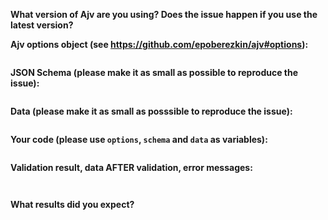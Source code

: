 <!--
Before submitting the issue please search the existing issues and also review Frequently Asked Questions: https://github.com/epoberezkin/ajv/blob/master/FAQ.md

This template is for bug reports. For other issues please use one of the following links:

- propose a new feature/option or some other improvement: https://github.com/epoberezkin/ajv/blob/master/CONTRIBUTING.md#changes
- report compatibility issues: https://github.com/epoberezkin/ajv/blob/master/CONTRIBUTING.md#compatibility
- using JSON-Schema standard: https://github.com/epoberezkin/ajv/blob/master/CONTRIBUTING.md#json-schema

Please note: leaving sections blank, posting large schemas or data samples makes it more time consuming to resolve the issue - I would really appreciate the time you spend providing all the information and reducing both your schema and data to the smallest possible size when they still have the issue.

Simplifying the issue would also make it more valuable for other users (in cases it turns out to be an incorrect usage rather than a bug).

Thank you!
-->

**What version of Ajv are you using? Does the issue happen if you use the latest version?**



**Ajv options object (see https://github.com/epoberezkin/ajv#options):**

```javascript


```


**JSON Schema (please make it as small as possible to reproduce the issue):**

```json


```


**Data (please make it as small as posssible to reproduce the issue):**

```json


```


**Your code (please use `options`, `schema` and `data` as variables):**

```javascript


```

<!--
It would help if you post a working code sample in Tonic notebook and include the link here. You can clone this notebook: https://tonicdev.com/esp/ajv-issue-temlate.
-->


**Validation result, data AFTER validation, error messages:**

```


```

**What results did you expect?**
